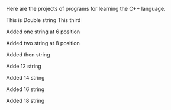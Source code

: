 Here are the projects of programs for learning the C++ language.

This is Double string
This third

Added one string at 6 position

Added two string at 8 position

Added then string

Adde 12 string

Added 14 string 

Added 16 string 

Added 18 string
